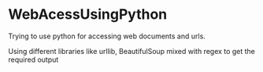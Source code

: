 # WebAcessUsingPython

Trying to use python for accessing web documents and urls.

Using different libraries like urllib, BeautifulSoup mixed with regex to get the required output
